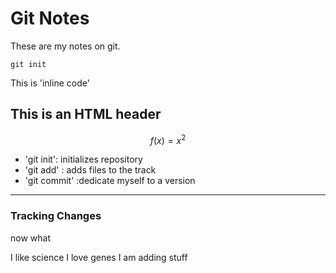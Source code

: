 # Git Notes

These are my notes on git.

```
git init
```
This is 'inline code'


<h2>This is an HTML header</h2>


$$f(x) = x^2$$
* 'git init': initializes repository
* 'git add' : adds files to the track
* 'git commit' :dedicate myself to a version

---

### Tracking Changes

now what

I like science
I love genes
I am adding stuff

